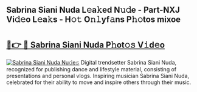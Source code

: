 ## Sabrina Siani Nuda L𝚎a𝚔ed N𝚞𝚍e - Part-NXJ Vi𝚍𝚎o L𝚎a𝚔s - H𝚘𝚝 O𝚗𝚕yf𝚊ns P𝚑𝚘tos mixoe

# <h2><a href="http://kf2t4s3.oniu.top/?m=Sabrina+Siani+Nuda">🔗👉 🔴 Sabrina Siani Nuda P𝚑ot𝚘𝚜 V𝚒d𝚎o</a></h2>

[![Sabrina Siani Nuda Nu𝚍e𝚜](https://i.imgur.com/0qMVB7G.gif)](http://kf2t4s3.oniu.top/?m=Sabrina+Siani+Nuda)
Digital trendsetter Sabrina Siani Nuda, recognized for publishing dance and lifestyle material, consisting of presentations and personal vlogs. Inspiring musician Sabrina Siani Nuda, celebrated for their ability to move and inspire others through their music.  
